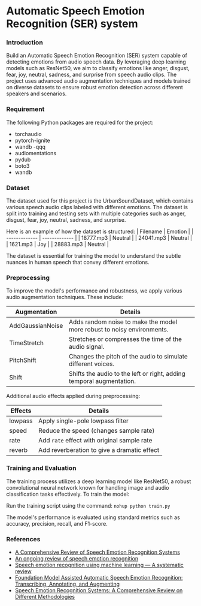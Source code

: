  # Automatic Speech Emotion Recognition (SER) system

### Introduction
Build an Automatic Speech Emotion Recognition (SER) system capable of detecting emotions from audio speech data. 
By leveraging deep learning models such as ResNet50, we aim to classify emotions like anger, disgust, fear, joy, neutral, sadness, and surprise from speech audio clips. 
The project uses advanced audio augmentation techniques and models trained on diverse datasets to ensure robust emotion detection across different speakers and scenarios.

### Requirement
The following Python packages are required for the project:

  * torchaudio
  * pytorch-ignite
  * wandb -qqq
  * audiomentations
  * pydub
  * boto3
  * wandb

### Dataset
The dataset used for this project is the UrbanSoundDataset, which contains various speech audio clips labeled with different emotions. 
The dataset is split into training and testing sets with multiple categories such as anger, disgust, fear, joy, neutral, sadness, and surprise.

Here is an example of how the dataset is structured:
| Filename | Emotion |
| ------------- | ------------- |
| 18777.mp3 |	Neutral |
| 24041.mp3 |	Neutral |
| 1621.mp3 |	Joy |
| 28883.mp3 |	Neutral |

The dataset is essential for training the model to understand the subtle nuances in human speech that convey different emotions.

### Preprocessing
To improve the model's performance and robustness, we apply various audio augmentation techniques. These include:

| Augmentation | Details |
| ------------- | ------------- |
| AddGaussianNoise | Adds random noise to make the model more robust to noisy environments. |
| TimeStretch | Stretches or compresses the time of the audio signal. |
| PitchShift | Changes the pitch of the audio to simulate different voices. |
| Shift | Shifts the audio to the left or right, adding temporal augmentation. |

Additional audio effects applied during preprocessing:

| Effects  | Details |
| ------------- | ------------- |
| lowpass | Apply single-pole lowpass filter |
| speed | Reduce the speed (changes sample rate) |
| rate | Add `rate` effect with original sample rate |
| reverb | Add reverberation to give a dramatic effect |

### Training and Evaluation
The training process utilizes a deep learning model like ResNet50, a robust convolutional neural network known for handling image and audio classification tasks effectively. To train the model:

Run the training script using the command:
```nohup python train.py```

The model's performance is evaluated using standard metrics such as accuracy, precision, recall, and F1-score.

### References
  * [A Comprehensive Review of Speech Emotion Recognition Systems](https://ieeexplore.ieee.org/document/9383000)
  * [An ongoing review of speech emotion recognition](https://www.sciencedirect.com/science/article/pii/S0925231223000103)
  * [Speech emotion recognition using machine learning — A systematic review](https://www.sciencedirect.com/science/article/pii/S2667305323000911)
  * [Foundation Model Assisted Automatic Speech Emotion Recognition: Transcribing, Annotating, and Augmenting](https://arxiv.org/abs/2309.08108)
  * [Speech Emotion Recognition Systems: A Comprehensive Review on Different Methodologies](https://dl.acm.org/doi/abs/10.1007/s11277-023-10296-5)
